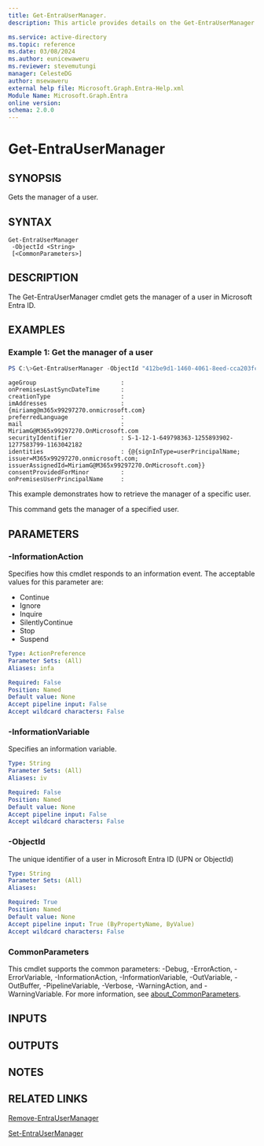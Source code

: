 ```yaml
---
title: Get-EntraUserManager.
description: This article provides details on the Get-EntraUserManager command.

ms.service: active-directory
ms.topic: reference
ms.date: 03/08/2024
ms.author: eunicewaweru
ms.reviewer: stevemutungi
manager: CelesteDG
author: msewaweru
external help file: Microsoft.Graph.Entra-Help.xml
Module Name: Microsoft.Graph.Entra
online version:
schema: 2.0.0
---
```


# Get-EntraUserManager

## SYNOPSIS
Gets the manager of a user.

## SYNTAX

```
Get-EntraUserManager 
 -ObjectId <String> 
 [<CommonParameters>]
```

## DESCRIPTION
The Get-EntraUserManager cmdlet gets the manager of a user in Microsoft Entra ID.

## EXAMPLES

### Example 1: Get the manager of a user
```powershell
PS C:\>Get-EntraUserManager -ObjectId "412be9d1-1460-4061-8eed-cca203fcb215"
```
```output
ageGroup                        :
onPremisesLastSyncDateTime      :
creationType                    :
imAddresses                     : {miriamg@m365x99297270.onmicrosoft.com}
preferredLanguage               :
mail                            : MiriamG@M365x99297270.OnMicrosoft.com
securityIdentifier              : S-1-12-1-649798363-1255893902-1277583799-1163042182
identities                      : {@{signInType=userPrincipalName; issuer=M365x99297270.onmicrosoft.com; issuerAssignedId=MiriamG@M365x99297270.OnMicrosoft.com}}
consentProvidedForMinor         :
onPremisesUserPrincipalName     :
```

This example demonstrates how to retrieve the manager of a specific user.  

This command gets the manager of a specified user.

## PARAMETERS

### -InformationAction
Specifies how this cmdlet responds to an information event.
The acceptable values for this parameter are:

- Continue
- Ignore
- Inquire
- SilentlyContinue
- Stop
- Suspend

```yaml
Type: ActionPreference
Parameter Sets: (All)
Aliases: infa

Required: False
Position: Named
Default value: None
Accept pipeline input: False
Accept wildcard characters: False
```

### -InformationVariable
Specifies an information variable.

```yaml
Type: String
Parameter Sets: (All)
Aliases: iv

Required: False
Position: Named
Default value: None
Accept pipeline input: False
Accept wildcard characters: False
```

### -ObjectId
The unique identifier of a user in Microsoft Entra ID (UPN or ObjectId)

```yaml
Type: String
Parameter Sets: (All)
Aliases:

Required: True
Position: Named
Default value: None
Accept pipeline input: True (ByPropertyName, ByValue)
Accept wildcard characters: False
```

### CommonParameters
This cmdlet supports the common parameters: -Debug, -ErrorAction, -ErrorVariable, -InformationAction, -InformationVariable, -OutVariable, -OutBuffer, -PipelineVariable, -Verbose, -WarningAction, and -WarningVariable. For more information, see [about_CommonParameters](http://go.microsoft.com/fwlink/?LinkID=113216).

## INPUTS

## OUTPUTS

## NOTES

## RELATED LINKS

[Remove-EntraUserManager](Remove-EntraUserManager.md)

[Set-EntraUserManager](Set-EntraUserManager.md)

